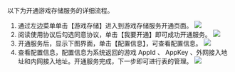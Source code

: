 以下为开通游戏存储服务的详细流程。
1. 通过左边菜单单击【游戏存储】进入到游戏存储服务开通页面。
![](https://mc.qcloudimg.com/static/img/4c79400a583df9fe16606b5e96fc763d/image.png
)
2. 阅读使用协议后勾选同意协议，单击【我要开通】即可成功开通服务。
![](https://mc.qcloudimg.com/static/img/2019382816504a12151f60ffa5a3e45e/image.png)
3. 开通服务后，显示下图界面，单击【配置信息】，可查看配置信息。 
![](https://mc.qcloudimg.com/static/img/b6805e9d5fb968a4588574523078bbae/image.png)
4. 查看配置信息，配置信息为系统返回的游戏 AppId 、 AppKey 、外网接入地址和内网接入地址。开通服务完成，下一步即可进行表的管理。
![](https://mc.qcloudimg.com/static/img/5f2d9a17b09bbb6122ef0bc02724d619/image.png)